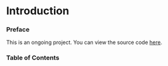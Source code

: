 # Introduction

### Preface

This is an ongoing project.
You can view the source code [here](https://github.com/WilderDan/notebook).

### Table of Contents

```{tableofcontents}
```